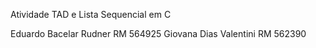 Atividade TAD e Lista Sequencial em C 

Eduardo Bacelar Rudner RM 564925
Giovana Dias Valentini RM  562390
